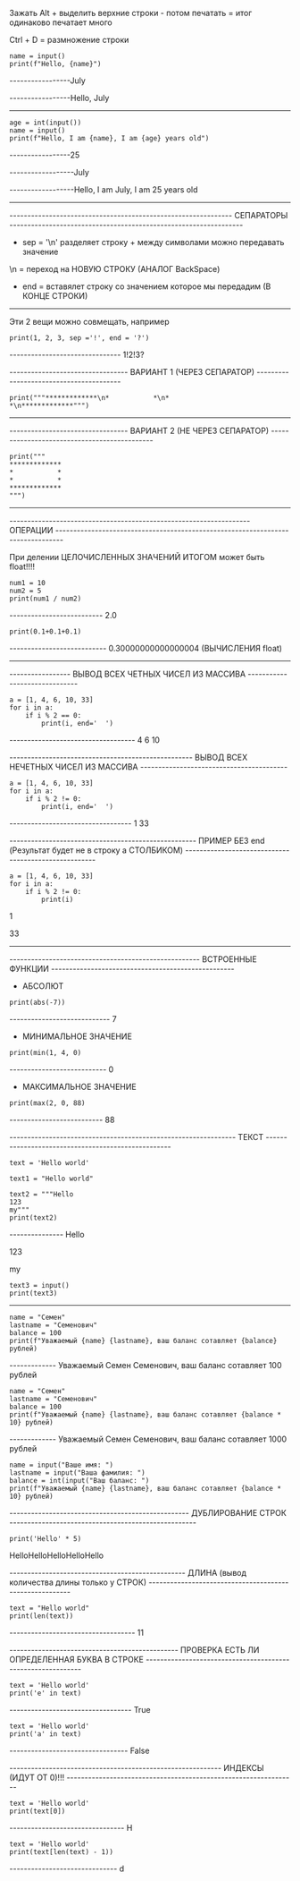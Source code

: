 Зажать Alt + выделить верхние строки - потом печатать = итог одинаково печатает много

Ctrl + D = размножение строки 

```
name = input()
print(f"Hello, {name}")
```

-----------------July

-----------------Hello, July

______________________________________
```
age = int(input())
name = input()
print(f"Hello, I am {name}, I am {age} years old")
```

-----------------25

------------------July

------------------Hello, I am July, I am 25 years old
__________________________________________

-------------------------------------------------------------- СЕПАРАТОРЫ -----------------------------------------------------------------

* sep = '\n' разделяет строку + между символами можно передавать значение

\n = переход на НОВУЮ СТРОКУ (АНАЛОГ BackSpace)

* end = вставялет строку со значением которое мы передадим (В КОНЦЕ СТРОКИ)

________________________________________________________________

Эти 2 вещи можно совмещать, например 

```
print(1, 2, 3, sep ='!', end = '?')
```

------------------------------- 1!2!3?

--------------------------------- ВАРИАНТ 1 (ЧЕРЕЗ СЕПАРАТОР) ----------------------------------------

```
print("""*************\n*           *\n*           *\n*************""")
```


_______________________________________________

--------------------------------- ВАРИАНТ 2 (НЕ ЧЕРЕЗ СЕПАРАТОР) ---------------------------------------------

```
print("""
*************
*           *
*           *
*************
""")
```

____________________________________________________________________________________________________________________________

------------------------------------------------------------------- ОПЕРАЦИИ --------------------------------------------------------------------------------

При делении ЦЕЛОЧИСЛЕННЫХ ЗНАЧЕНИЙ ИТОГОМ может быть float!!!!

```
num1 = 10
num2 = 5
print(num1 / num2)
```

--------------------------  2.0

```
print(0.1+0.1+0.1)
```

--------------------------- 0.30000000000000004 (ВЫЧИСЛЕНИЯ float)

_______________________________________________________________________

----------------- ВЫВОД ВСЕХ ЧЕТНЫХ ЧИСЕЛ ИЗ МАССИВА ------------------------------
```
a = [1, 4, 6, 10, 33]
for i in a:
    if i % 2 == 0:
        print(i, end='  ')
```

-----------------------------------  4  6  10  

--------------------------------------------------- ВЫВОД ВСЕХ НЕЧЕТНЫХ ЧИСЕЛ ИЗ МАССИВА -----------------------------------------
```
a = [1, 4, 6, 10, 33]
for i in a:
    if i % 2 != 0:
        print(i, end='  ')
```

---------------------------------- 1  33 

---------------------------------------------------- ПРИМЕР БЕЗ end (Результат будет не в строку а СТОЛБИКОМ) -----------------------------------------------------

```
a = [1, 4, 6, 10, 33]
for i in a:
    if i % 2 != 0:
        print(i)
```

1

33

_________________________________________________________________________

----------------------------------------------------- ВСТРОЕННЫЕ ФУНКЦИИ ---------------------------------------------------

* АБСОЛЮТ 

```
print(abs(-7))
```

---------------------------- 7

* МИНИМАЛЬНОЕ ЗНАЧЕНИЕ

```
print(min(1, 4, 0)
```

--------------------------- 0

* МАКСИМАЛЬНОЕ ЗНАЧЕНИЕ

```
print(max(2, 0, 88)
```
-------------------------- 88

---------------------------------------------------------------  ТЕКСТ ---------------------------------------------------
```
text = 'Hello world'
```
```
text1 = "Hello world"
```
```
text2 = """Hello
123
my"""
print(text2)
```

--------------- Hello

   123
                
   my

```
text3 = input()
print(text3)
```

-----------------------------------------------------------------------------------------------------
```
name = "Семен"
lastname = "Семенович"
balance = 100
print(f"Уважаемый {name} {lastname}, ваш баланс сотавляет {balance} рублей)
```
------------- Уважаемый Семен Семенович, ваш баланс сотавляет 100 рублей

```
name = "Семен"
lastname = "Семенович"
balance = 100
print(f"Уважаемый {name} {lastname}, ваш баланс сотавляет {balance * 10} рублей)
```


------------- Уважаемый Семен Семенович, ваш баланс сотавляет 1000 рублей

```
name = input("Ваше имя: ")
lastname = input("Ваша фамилия: ")
balance = int(input("Ваш баланс: ")
print(f"Уважаемый {name} {lastname}, ваш баланс сотавляет {balance * 10} рублей)
```


-------------------------------------------------- ДУБЛИРОВАНИЕ СТРОК ----------------------------------------------------
```
print('Hello' * 5)
```

HelloHelloHelloHelloHello

-------------------------------------------------  ДЛИНА (вывод количества длины только у СТРОК)  --------------------------------------------------------

```
text = "Hello world"
print(len(text))
```
----------------------------------- 11

----------------------------------------------- ПРОВЕРКА ЕСТЬ ЛИ ОПРЕДЕЛЕННАЯ БУКВА В СТРОКЕ ------------------------------------------------------------

```
text = 'Hello world'
print('e' in text)
```

---------------------------------- True

```
text = 'Hello world'
print('a' in text)
```
--------------------------------- False

----------------------------------------------------------- ИНДЕКСЫ (ИДУТ ОТ 0)!!! ----------------------------------------------------------------

```
text = 'Hello world'
print(text[0])
```

-------------------------------- H

```
text = 'Hello world'
print(text[len(text) - 1))
```

------------------------------ d




